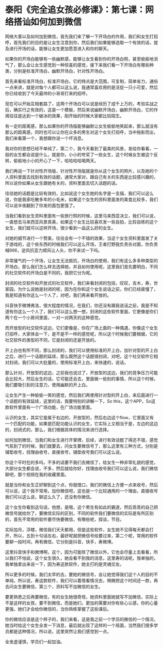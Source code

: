 # 泰阳《完全追女孩必修课》：第七课：网络搭讪如何加到微信

网络大善以及如何加到微信，首先我们来了解一下开场白的作用，我们和女生打招呼，首先我们的目的是让女生注意到你，然后我们如果能够选取一个有效的话，提及进行开场的话，能够让女生更加愿意进入和你的聊天。

如果你的开场白能够有一些幽默感，能够让女生看到你的开场白照，甚至偷偷地消气了，那么会让女生感觉到一种惊喜的感觉，接下来我们看一下开场白有哪些种类，分别是标准开场白，幽默开场白，针对性开场白。

首先来看标准开场白，标准开场白，它的特点是大范围，可复制，简单省力，通俗一点来讲，就是对每个人都可以这么说，我通常喜欢用的是活捉一只小可爱，然后你已经收到了今天最帅的小哥哥打来的招呼。

现在可以开始互相套路了，这两个开场白可以说是经历了成千上万的，考验实战之后，确实行之有效的，这是一个模板，然后来说幽默开场白，幽默开场白，它的作用往往是达到一个破冰的效果，刚开始的时候大家都比较陌生。

有一定的距离感，那么如果你的开场版能够幽默让女生偷偷地笑起来，那么就没有那么的距离感，同时也可以让你在众多的男生对这个女生打招呼，当中拖影而出，我们来看第一个，我想跟你说一个坏消息。

我对你的思想已经不单纯了，第二个，我今天看到了最美的风景，发给你看看，一般的女生都会说是什么，就是你，小小的夸奖了一些女生，这个时候女生被这个反转，偷偷地小小的开心了一下，哈哈哈哈喝两天。

我们再说一下针对性开场版，针对性开场版就是你从这个女生的照片，以及她的个人资料里面去找到有效的话题，通常大家对，跟自己有关的东西是比较感兴趣的，所以说你如果从女生跟她有关的，资料里面去切入话题的话。

往往她的话题是比较有效的，比如说这个女生她的名字是一支描，我们可以这么说，你是我家吃散多年的小毛米，如果这个女生的资料里面发的美食比较多，我们可以说半夜翻到了你发的面包更饿了。

当我们看到女生资料里面有一些旅行照的时候，这里马来西亚决立，我们可以说，一直想去马来西亚风景真美，如果这个女生比较喜欢发一些自拍，比较自练的这个女生，我们就可以这样开场，很少看到一品这么好的女生。

对她的细节进行一个赞美，往往会有一个不错的效果，当这个女生资料里面发了关于游戏的，这个些东西的时候我们可以这么开场，王者打野我负责杀对面，你负责喊666，逆风抗亚力顺风让人头，你不来试一下吗。

非常骚气的一个开场，让女生无法抵抗，开场白的使用，我们有这么多多种类型的开场白，那么我们怎么样去选择她，并且如何使用呢，这里我们首先要明白，不同的社交软件的开场白是不同的，我把它分为呢。

封闭的社交软件和开放式的社交软件，我们来看封闭的包括，叹叹，吉木，寿，世家园，为什么说她是封闭的呢，因为在你和这个女生说话之前，你们已经疲憧了，我是知道有你这么一个人了，对吧，我们再来看开放的。

抖音快手微博弗洛，很大程度的情况，在我们，你还没有跟我说话之前，我是不知道有你这么一个人了，我们可以这么想一想，封闭的这些软件里面，它更像是你们两个在一个小房间里面，一对一对两天的这种感觉。

而开放型的社交软件这边，它们更像是，你在广场上面的一种偶遇，你像这个女生打招呼，大家体会一下，是不是不一样的感觉呢，所以这个时候我们要根据，它的社交软件的类型的不同，它是封闭的还是开放的。

开上白也有所不同，那么封闭的，我们可以使用标准的开上白，加针对型的开上白之后，进行一个话题的延续，那么既然这个话题很封闭，对吧，这个社交软件它相对封闭，我们可以大批量的，使用标准开上白，来快速的，说话。

那么针对，开放型的这边，之前我也说过了，开放型的这边，我们的竞争压力可能会比较大，然后女生的话，它可能还会去，里面做一些别的事情，所以这个时候，我们要吸引到的注意力，使用幽默的开上白。

让女生产生一种偷偷一笑的感觉，然后我们再使用针对型的开上白，来后面进行一个话题的有效延续，这里的话，我要特别的讲解一下，So this，这个APP，So这款软件里面有一个广场功能，在广场功能里面。

认识的女生，其实它是属于右边的，开放型的，然后右边这个flow，它里面又有一个匹配的功能，如果是匹配功能认识的女生，它实际上又相当于是，左边的这边的，封闭式的，那么，我们根据具体的情况来进行选择。

如何加到微信，当我们和女生进行开掌牌，后续，进行有效话题了得还不错，感觉气氛到了的时候，我们就要去，问女生要微信号了，那么这里有三种方式，分别是铺垫收号，找理由收号，直接收号，铺垫收号我们可以这么说。

你这个平时在的多吗，不多的话要不我们去微信了，给女生一种非常礼貌的感觉，大部分女生都会说，不多，然后就给你好，找理由收号我们可以这么说，我们微信聊吧，那个视频在我的收藏里面。

就是当你和女生正好聊到这个点，你就借口，我们的微信上方便一点来收号，然后可以说，这个我不常用，加你微信吧，这也是一个比较通用的一个理由，直接收号我们可以这么说，聊这么久了，还没有你微信。

这个女生你看到这句话，他想，是哦，这个男生有如此的霸道，然后乖乖的自己把微信号就给你了，要微信实际的区别，不同的软件我们要微信的实际是有所区别的，首先不常用的软件要尽快要微信，有哪些呢，探谈，节目。

实际加月，浮楼，微信我们天天都用，但是这些软件，女生她不见得每天都会打开，所以，五到十句话左右，最好呢就把微信号给要过来，第二个呢，常用的软件要聊一段时间，再有微信，它分别是抖音，快手，寿微博。

这里抖音快手和微博啊，这个，因为可能除了微信以外，它也会尽量上去看看，所以我们不怕说，这个女生很久，她会看不到我的消息，这里寿的话呢，我单独的，我单独拿出来说一下，因为寿这款软件，她主打的是灵魂交友。

所以更多的时候，我们太早的去，要她的微信号，会让她觉得我们这个人的目的不单纯，所以说，寿这款软件，我们可以着情看情况去，稍微把这个时间还一款，再去问女生要微信，第三个，资料写不加微信的女生。

要更熟悉之后再要微信，有的女生她很奇怪，她资料里面她就写不加微信，实际上不是这样的女孩，要不到微信，而是她们，更加的需要对你有些心认感，你的心量更强，她们才会给你微信的，当你熟练掌握了这些课后。

你的微信应该是这个样子的，我们来看，这是我之前一个学员的微信的一个情况，她当时给这个女生全发一下消息，最后就出现了这样的一个局面，当然我们很多学员都是这种情况，所以说，这里突然让我们感觉到一点。

全发虚谨慎，学员们一起加油。